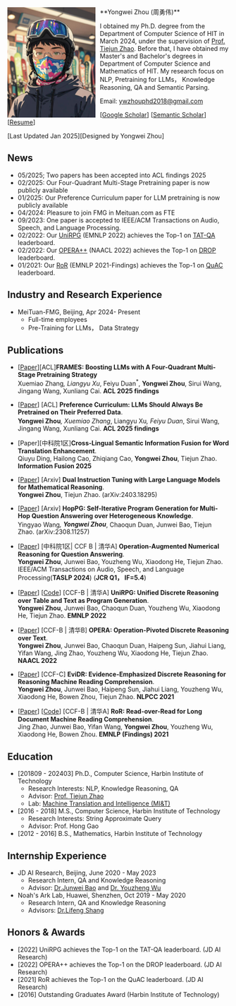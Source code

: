 <img align="left" src="ywzhou.jpg" width=200 height=250 alt="a photo" style="padding-right:10px">
**Yongwei Zhou (周勇伟)**  

I obtained my Ph.D. degree from the Department of Computer Science of HIT in March 2024, under the supervision of [Prof. Tiejun Zhao](http://homepage.hit.edu.cn/zhaotiejun?lang=zh). 
Before that, I have obtained my Master's and Bachelor's degrees in Department of Computer Science and Mathematics of HIT. My research focus on NLP, Pretraining for LLMs， Knowledge Reasoning, QA and Semantic Parsing. 

Email: ywzhouphd2018@gmail.com  

[[Google Scholar](https://scholar.google.com/citations?user=9uGWNycAAAAJ&hl=zh-CN)]  [[Semantic Scholar](https://www.semanticscholar.org/author/Yongwei-Zhou/2145494002)] [[Resume]()]

[Last Updated Jan 2025][Designed by Yongwei Zhou]

## News
- 05/2025; Two papers has been accepted into ACL findings 2025
- 02/2025:  Our Four-Quadrant Multi-Stage Pretraining paper is now publicly available
- 01/2025: Our Preference Curriculum paper for LLM pretraining is now publicly available
- 04/2024: Pleasure to join FMG in Meituan.com as FTE
- 09/2023: One paper is accepted to IEEE/ACM Transactions on Audio, Speech, and Language Processing.
- 02/2022: Our [UniRPG](https://arxiv.org/pdf/2210.08249.pdf) (EMNLP 2022) achieves the Top-1 on [TAT-QA](https://nextplusplus.github.io/TAT-QA/) leaderboard.
- 02/2022: Our [OPERA++](https://aclanthology.org/2022.naacl-main.119.pdf) (NAACL 2022) achieves the Top-1 on [DROP](https://leaderboard.allenai.org/drop/submissions/public) leaderboard.
- 01/2021: Our [RoR](https://aclanthology.org/2021.findings-emnlp.160.pdf) (EMNLP 2021-Findings) achieves the Top-1 on [QuAC](https://quac.ai/) leaderboard.


## Industry and Research Experience
- MeiTuan-FMG, Beijing, Apr 2024- Present
  - Full-time employees
  - Pre-Training for LLMs， Data Strategy


## Publications
<!-- #### For full publication list, please check [publication page](publications.md). -->
- [[Paper](https://arxiv.org/abs/2502.05551)][ACL]**FRAMES: Boosting LLMs with A Four-Quadrant Multi-Stage Pretraining Strategy**  
   Xuemiao Zhang<sup>*</sup>, Liangyu Xu<sup>*</sup>, Feiyu Duan<sup>*</sup>,  **Yongwei Zhou**, Sirui Wang, Jingang Wang, Xunliang Cai. **ACL 2025 findings**

- [[Paper](https://arxiv.org/pdf/2501.13126)] [ACL] **Preference Curriculum: LLMs Should Always Be Pretrained on Their Preferred Data**.  
**Yongwei Zhou**<sup>*</sup>, Xuemiao Zhang<sup>*</sup>, Liangyu Xu<sup>*</sup>, Feiyu Duan<sup>*</sup>,  Sirui Wang, Jingang Wang, Xunliang Cai. **ACL 2025 findings**

- [Paper][中科院1区]**Cross-Lingual Semantic Information Fusion for Word Translation Enhancement**.  
  Qiuyu Ding, Hailong Cao, Zhiqiang Cao, **Yongwei Zhou**, Tiejun Zhao. **Information Fusion 2025**

- [[Paper](https://arxiv.org/pdf/2308.11257.pdf)] [Arxiv] **Dual Instruction Tuning with Large Language Models for Mathematical Reasoning**.  
**Yongwei Zhou**, Tiejun Zhao. (arXiv:2403.18295)

- [[Paper](https://arxiv.org/pdf/2308.11257.pdf)] [Arxiv] **HopPG: Self-Iterative Program Generation for Multi-Hop Question Answering over Heterogeneous Knowledge**.  
Yingyao Wang<sup>*</sup>, **Yongwei Zhou**<sup>*</sup>, Chaoqun Duan, Junwei Bao, Tiejun Zhao. (arXiv:2308.11257)

- [[Paper](https://ieeexplore.ieee.org/document/10254290)] [中科院1区| CCF B | 清华A] **Operation-Augmented Numerical Reasoning for Question Answering**.  
**Yongwei Zhou**, Junwei Bao, Youzheng Wu, Xiaodong He, Tiejun Zhao.  
IEEE/ACM Transactions on Audio, Speech, and Language Processing(**TASLP 2024**) (**JCR Q1， IF=5.4**)

- [[Paper](https://arxiv.org/pdf/2210.08249.pdf)] [[Code](https://github.com/JD-AI-Research-NLP/UniRPG)] [CCF-B | 清华A] **UniRPG: Unified Discrete Reasoning over Table and Text as Program Generation**.  
**Yongwei Zhou**, Junwei Bao, Chaoqun Duan, Youzheng Wu, Xiaodong He, Tiejun Zhao. **EMNLP 2022**
  
- [[Paper](https://aclanthology.org/2022.naacl-main.119.pdf)] [CCF-B | 清华B] **OPERA: Operation-Pivoted Discrete Reasoning over Text**.  
**Yongwei Zhou**, Junwei Bao, Chaoqun Duan, Haipeng Sun, Jiahui Liang, Yifan Wang, Jing Zhao, Youzheng Wu, Xiaodong He, Tiejun Zhao. **NAACL 2022**

- [[Paper](https://arxiv.org/abs/2108.07994)] [CCF-C] **EviDR: Evidence-Emphasized Discrete Reasoning for Reasoning Machine Reading Comprehension**.  
**Yongwei Zhou**, Junwei Bao, Haipeng Sun, Jiahui Liang, Youzheng Wu, Xiaodong He, Bowen Zhou, Tiejun Zhao. **NLPCC 2021**

- [[Paper](https://aclanthology.org/2021.findings-emnlp.160.pdf)] [[Code](https://github.com/JD-AI-Research-NLP/RoR)] [CCF-B | 清华A] **RoR: Read-over-Read for Long Document Machine Reading Comprehension**.  
Jing Zhao, Junwei Bao, Yifan Wang, **Yongwei Zhou**, Youzheng Wu, Xiaodong He, Bowen Zhou. **EMNLP (Findings) 2021**


## Education
- [201809 - 202403] Ph.D., Computer Science, Harbin Institute of Technology
  - Research Interests: NLP, Knowledge Reasoning, QA
  - Advisor: [Prof. Tiejun Zhao](http://homepage.hit.edu.cn/zhaotiejun?lang=zh)
  - Lab: [Machine Translation and Intelligence (MI&T)](https://mitlab.hit.edu.cn)
- [2016 - 2018] M.S., Computer Science, Harbin Institute of Technology 
  - Research Interests: String Approximate Query
  - Advisor: Prof. Hong Gao
- [2012 - 2016] B.S., Mathematics, Harbin Institute of Technology 

## Internship Experience
- JD AI Research, Beijing, June 2020 - May 2023 
  - Research Intern, QA and Knowledge Reasoning
  - Advisor: [Dr.Junwei Bao](https://scholar.google.com/citations?user=hcRREnsAAAAJ&hl=zh-CN) and [Dr. Youzheng Wu](https://scholar.google.com/citations?user=fWrjVnQAAAAJ&hl=zh-CN)
- Noah's Ark Lab, Huawei, Shenzhen, Oct 2019 - May 2020
  - Research Intern, QA and Knowledge Reasoning
  - Advisors: [Dr.Lifeng Shang](https://scholar.google.com/citations?user=jMQIjYoAAAAJ&hl=zh-CN&oi=ao)


## Honors & Awards 
- [2022] UniRPG achieves the Top-1 on the TAT-QA leaderboard. (JD AI Research)
- [2022] OPERA++ achieves the Top-1 on the DROP leaderboard. (JD AI Research)
- [2021] RoR achieves the Top-1 on the QuAC leaderboard. (JD AI Research)
- [2016] Outstanding Graduates Award (Harbin Institute of Technology)

<script type='text/javascript' id='clustrmaps' src='//cdn.clustrmaps.com/map_v2.js?cl=ffffff&w=300&t=n&d=k7Aw82F2UiFRVPw886PBL64FwrAsD_S8Rs-oddzxvz0'></script>

